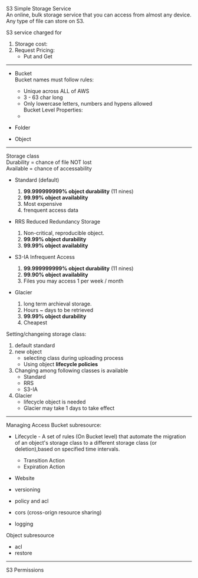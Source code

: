 S3 Simple Storage Service<br>
An online, bulk storage service that you can access from almost any device.<br>
Any type of file can store on S3.

S3 service charged for
1) Storage cost:
2) Request Pricing:
    - Put and Get
    
---
 - Bucket<br>
    Bucket names must follow rules:<br>
      - Unique across ALL of AWS<br>
      - 3 - 63 char long<br>
      - Only lowercase letters, numbers and hypens allowed<br>
    Bucket Level Properties:<br>
      - 
      
 - Folder

 - Object
 
---
Storage class<br>
Durability = chance of file NOT lost<br>
Available = chance of accessability<br>
 - Standard (default)
    1) **99.999999999% object durability** (11 nines)
    2) **99.99% object availablity**
    3) Most expensive
    4) frenquent access data
    
 - RRS Reduced Redundancy Storage
    1) Non-critical, reproducible object.
    2) **99.99% object durability**
    3) **99.99% object availablity**
    
 - S3-IA Infrequent Access
    1) **99.999999999% object durability** (11 nines)
    2) **99.90% object availablity**
    3) Files you may access 1 per week / month 
    
 - Glacier
    1) long term archieval storage.
    2) Hours ~ days to be retrieved
    3) **99.99% object durability**
    4) Cheapest

Setting/changeing storage class:
 1) default standard
 2) new object
    - selecting class during uploading process
    - Using object **lifecycle policies**
 3) Changing among following classes is available
    - Standard
    - RRS
    - S3-IA
 4) Glacier
    - lifecycle object is needed
    - Glacier may take 1 days to take effect

---
Managing Access
Bucket subresource:
 - Lifecycle - A set of rules (On Bucket level) that automate the migration of an object's storage class to a different storage class (or deletion),based on specified time intervals.
    - Transition Action
    - Expiration Action

 - Website
 - versioning
 - policy and acl
 - cors (cross-orign resource sharing)
 - logging
 
Object subresource
 - acl
 - restore
 
---
S3 Permissions
